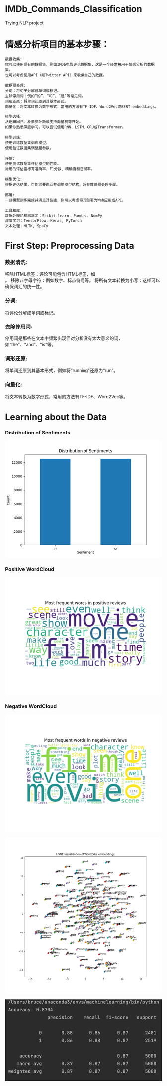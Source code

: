 # IMDb_Commands_Classification
Trying NLP project

# 情感分析项目的基本步骤：
```
数据收集:
你可以使用现有的数据集，例如IMDb电影评论数据集，这是一个经常被用于情感分析的数据集。
也可以考虑使用API（如Twitter API）来收集自己的数据。

数据预处理:
分词：将句子分解成单词或标记。
去除停用词：例如“的”、“和”、“是”等常见词。
词形还原：将单词还原到其基本形式。
向量化：将文本转换为数字形式，常用的方法有TF-IDF、Word2Vec或BERT embeddings。

模型选择:
从逻辑回归、朴素贝叶斯或支持向量机等开始。
如果你熟悉深度学习，可以尝试使用RNN、LSTM、GRU或Transformer。

模型训练:
使用训练数据集训练模型。
使用验证数据集调整超参数。

评估:
使用测试数据集评估模型的性能。
常用的评估指标有准确率、F1分数、精确度和召回率。

模型优化:
根据评估结果，可能需要返回并调整模型结构、超参数或预处理步骤。

部署:
一旦模型训练完成并满意其性能，你可以考虑将其部署为Web应用或API。

工具和库:
数据处理和机器学习：Scikit-learn, Pandas, NumPy
深度学习：TensorFlow, Keras, PyTorch
文本处理：NLTK, SpaCy
```

# First Step: Preprocessing Data

### 数据清洗:
移除HTML标签：评论可能包含HTML标签，如<br>。
移除非字母字符：例如数字、标点符号等。
将所有文本转换为小写：这样可以确保词汇的统一性。

### 分词:
将评论分解成单词或标记。

### 去除停用词:
停用词是那些在文本中频繁出现但对分析没有太大意义的词，如“the”、“and”、“is”等。

### 词形还原:
将单词还原到其基本形式，例如将“running”还原为“run”。

### 向量化:
将文本转换为数字形式，常用的方法有TF-IDF、Word2Vec等。

# Learning about the Data

### Distribution of Sentiments
![image](https://github.com/Bruce0921/IMDb_Commands_Classification/blob/main/graphs/Distribution_of_Sentiments.jpg)

### Positive WordCloud
![image](https://github.com/Bruce0921/IMDb_Commands_Classification/blob/main/graphs/MostFrequentPositive.jpg)

### Negative WordCloud
![image](https://github.com/Bruce0921/IMDb_Commands_Classification/blob/main/graphs/MostFrequentNegative.jpg)

![image](https://github.com/Bruce0921/IMDb_Commands_Classification/blob/main/graphs/t-SNE_visutalization_word2vecEmbeddings.jpg)

![image](https://github.com/Bruce0921/IMDb_Commands_Classification/blob/main/graphs/regression_model_trained.png)
